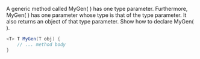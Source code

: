 A generic method called MyGen( ) has one type parameter. Furthermore, MyGen( ) has one parameter whose type is that of the type parameter. It also returns an object of that type parameter. Show how to declare MyGen( ).
```java
<T> T MyGen(T obj) {
	// ... method body
}
```
